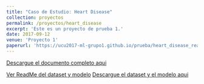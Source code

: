 ```yaml
---
title: "Caso de Estudio: Heart Disease"
collection: proyectos
permalink: /proyectos/heart_disease
excerpt: 'Este es un proyecto de prueba 1.'
date: 2017-09-12
venue: 'Proyecto 1'
paperurl: 'https://ucu2017-ml-grupo1.github.io/prueba/heart_disease_readme'
---
```



[Descargue el documento completo aqui](https://ucu2017-ml-grupo1.github.io/files/paper1.pdf)


[Ver ReadMe del dataset y modelo](https://ucu2017-ml-grupo1.github.io/prueba/heart_disease_readme)
[Descargue el dataset y el modelo aqui](https://ucu2017-ml-grupo1.github.io/files/paper1.pdf)

